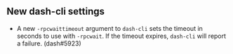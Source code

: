 New dash-cli settings
------------------------

- A new `-rpcwaittimeout` argument to `dash-cli` sets the timeout
  in seconds to use with `-rpcwait`. If the timeout expires,
  `dash-cli` will report a failure. (dash#5923)
